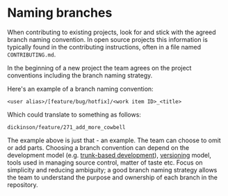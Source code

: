 # Naming branches

When contributing to existing projects, look for and stick with the agreed branch naming convention. In open source projects this information is typically found in the contributing instructions, often in a file named `CONTRIBUTING.md`.

In the beginning of a new project the team agrees on the project conventions including the branch naming strategy.

Here's an example of a branch naming convention:

```plaintext
<user alias>/[feature/bug/hotfix]/<work item ID>_<title>
```

Which could translate to something as follows:

```plaintext
dickinson/feature/271_add_more_cowbell
```

The example above is just that - an example. The team can choose to omit or add parts. Choosing a branch convention can depend on the development model (e.g. [trunk-based development](https://trunkbaseddevelopment.com/)), [versioning](../versioning/readme.md) model, tools used in managing source control, matter of taste etc. Focus on simplicity and reducing ambiguity; a good branch naming strategy allows the team to understand the purpose and ownership of each branch in the repository.

